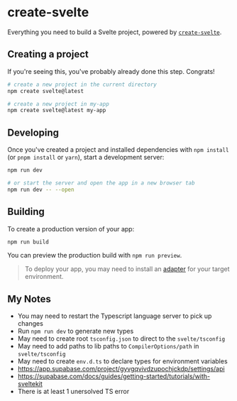 # create-svelte

Everything you need to build a Svelte project, powered by [`create-svelte`](https://github.com/sveltejs/kit/tree/master/packages/create-svelte).

## Creating a project

If you're seeing this, you've probably already done this step. Congrats!

```bash
# create a new project in the current directory
npm create svelte@latest

# create a new project in my-app
npm create svelte@latest my-app
```

## Developing

Once you've created a project and installed dependencies with `npm install` (or `pnpm install` or `yarn`), start a development server:

```bash
npm run dev

# or start the server and open the app in a new browser tab
npm run dev -- --open
```

## Building

To create a production version of your app:

```bash
npm run build
```

You can preview the production build with `npm run preview`.

> To deploy your app, you may need to install an [adapter](https://kit.svelte.dev/docs/adapters) for your target environment.

## My Notes

- You may need to restart the Typescript language server to pick up changes
- Run `npm run dev` to generate new types
- May need to create root `tsconfig.json` to direct to the `svelte/tsconfig`
- May need to add paths to lib paths to `CompilerOptions/path` in `svelte/tsconfig`
- May need to create `env.d.ts` to declare types for environment variables
- <https://app.supabase.com/project/gyvgqvivdzupochjckdp/settings/api>
- <https://supabase.com/docs/guides/getting-started/tutorials/with-sveltekit>
- There is at least 1 unersolved TS error